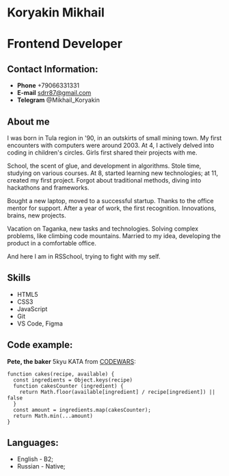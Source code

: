 # Koryakin Mikhail

Frontend Developer
====

## Contact Information:
- **Phone** +79066331331
- **E-mail** sdrr87@gmail.com
- **Telegram** @Mikhail_Koryakin


## About me
I was born in Tula region in '90, in an outskirts of small mining town.
My first encounters with computers were around 2003.
At 4, I actively delved into coding in children's circles.
Girls first shared their projects with me.

School, the scent of glue, and development in algorithms.
Stole time, studying on various courses.
At 8, started learning new technologies; at 11, created my first project.
Forgot about traditional methods, diving into hackathons and frameworks.

Bought a new laptop, moved to a successful startup.
Thanks to the office mentor for support.
After a year of work, the first recognition.
Innovations, brains, new projects.

Vacation on Taganka, new tasks and technologies.
Solving complex problems, like climbing code mountains.
Married to my idea, developing the product in a comfortable office.

And here I am in RSSchool, trying to fight with my self. 


## Skills

* HTML5
* CSS3
* JavaScript
* Git
* VS Code, Figma


## Code example:
**Pete, the baker** 5kyu KATA from [CODEWARS](https://www.codewars.com/kata/525c65e51bf619685c000059):
```
function cakes(recipe, available) {
  const ingredients = Object.keys(recipe)
  function cakesCounter (ingredient) {
    return Math.floor(available[ingredient] / recipe[ingredient]) || false
  }
  const amount = ingredients.map(cakesCounter);
  return Math.min(...amount)
}
```


## Languages:
* English - B2;
* Russian - Native;